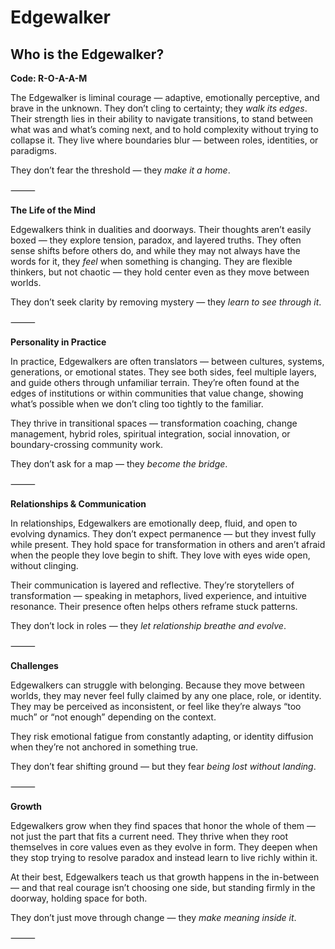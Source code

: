 # Edgewalker
## Who is the Edgewalker?
**Code: R-O-A-A-M**

The Edgewalker is liminal courage — adaptive, emotionally perceptive, and brave in the unknown. They don’t cling to certainty; they *walk its edges*. Their strength lies in their ability to navigate transitions, to stand between what was and what’s coming next, and to hold complexity without trying to collapse it. They live where boundaries blur — between roles, identities, or paradigms.

They don’t fear the threshold — they *make it a home*.

⸻

**The Life of the Mind**

Edgewalkers think in dualities and doorways. Their thoughts aren’t easily boxed — they explore tension, paradox, and layered truths. They often sense shifts before others do, and while they may not always have the words for it, they *feel* when something is changing. They are flexible thinkers, but not chaotic — they hold center even as they move between worlds.

They don’t seek clarity by removing mystery — they *learn to see through it*.

⸻

**Personality in Practice**

In practice, Edgewalkers are often translators — between cultures, systems, generations, or emotional states. They see both sides, feel multiple layers, and guide others through unfamiliar terrain. They’re often found at the edges of institutions or within communities that value change, showing what’s possible when we don’t cling too tightly to the familiar.

They thrive in transitional spaces — transformation coaching, change management, hybrid roles, spiritual integration, social innovation, or boundary-crossing community work.

They don’t ask for a map — they *become the bridge*.

⸻

**Relationships & Communication**

In relationships, Edgewalkers are emotionally deep, fluid, and open to evolving dynamics. They don’t expect permanence — but they invest fully while present. They hold space for transformation in others and aren’t afraid when the people they love begin to shift. They love with eyes wide open, without clinging.

Their communication is layered and reflective. They’re storytellers of transformation — speaking in metaphors, lived experience, and intuitive resonance. Their presence often helps others reframe stuck patterns.

They don’t lock in roles — they *let relationship breathe and evolve*.

⸻

**Challenges**

Edgewalkers can struggle with belonging. Because they move between worlds, they may never feel fully claimed by any one place, role, or identity. They may be perceived as inconsistent, or feel like they’re always “too much” or “not enough” depending on the context.

They risk emotional fatigue from constantly adapting, or identity diffusion when they’re not anchored in something true.

They don’t fear shifting ground — but they fear *being lost without landing*.

⸻

**Growth**

Edgewalkers grow when they find spaces that honor the whole of them — not just the part that fits a current need. They thrive when they root themselves in core values even as they evolve in form. They deepen when they stop trying to resolve paradox and instead learn to live richly within it.

At their best, Edgewalkers teach us that growth happens in the in-between — and that real courage isn’t choosing one side, but standing firmly in the doorway, holding space for both.

They don’t just move through change — they *make meaning inside it*.

⸻
